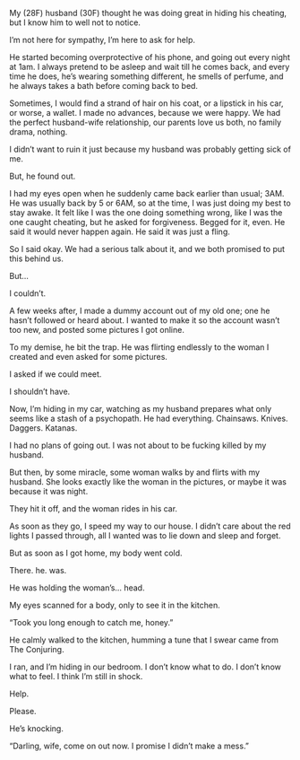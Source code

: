 My (28F) husband (30F) thought he was doing great in hiding his cheating, but I know him to well not to notice. 

I’m not here for sympathy, I’m here to ask for help. 

He started becoming overprotective of his phone, and going out every night at 1am. I always pretend to be asleep and wait till he comes back, and every time he does, he’s wearing something different, he smells of perfume, and he always takes a bath before coming back to bed.

Sometimes, I would find a strand of hair on his coat, or a lipstick in his car, or worse, a wallet. I made no advances, because we were happy. We had the perfect husband-wife relationship, our parents love us both, no family drama, nothing. 

I didn’t want to ruin it just because my husband was probably getting sick of me. 

But, he found out. 

I had my eyes open when he suddenly came back earlier than usual; 3AM. He was usually back by 5 or 6AM, so at the time, I was just doing my best to stay awake. It felt like I was the one doing something wrong, like I was the one caught cheating, but he asked for forgiveness. Begged for it, even. He said it would never happen again. He said it was just a fling. 

So I said okay. We had a serious talk about it, and we both promised to put this behind us. 

But…

I couldn’t.

A few weeks after, I made a dummy account out of my old one; one he hasn’t followed or heard about. I wanted to make it so the account wasn’t too new, and posted some pictures I got online. 

To my demise, he bit the trap. He was flirting endlessly to the woman I created and even asked for some pictures. 

I asked if we could meet. 

I shouldn’t have.

Now, I’m hiding in my car, watching as my husband prepares what only seems like a stash of a psychopath. He had everything. Chainsaws. Knives. Daggers. Katanas. 

I had no plans of going out. I was not about to be fucking killed by my husband. 

But then, by some miracle, some woman walks by and flirts with my husband. She looks exactly like the woman in the pictures, or maybe it was because it was night. 

They hit it off, and the woman rides in his car. 

As soon as they go, I speed my way to our house. I didn’t care about the red lights I passed through, all I wanted was to lie down and sleep and forget. 

But as soon as I got home, my body went cold. 

There. he. was. 

He was holding the woman’s… head. 

My eyes scanned for a body, only to see it in the kitchen. 

“Took you long enough to catch me, honey.” 

He calmly walked to the kitchen, humming a tune that I swear came from The Conjuring. 

I ran, and I’m hiding in our bedroom. I don’t know what to do. I don’t know what to feel. I think I’m still in shock. 

Help.

Please. 

He’s knocking. 

“Darling, wife, come on out now. I promise I didn’t make a mess.”